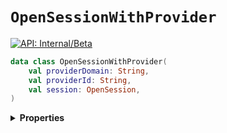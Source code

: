 # `OpenSessionWithProvider`


[![API: Internal/Beta](https://img.shields.io/static/v1?label=API&message=Internal/Beta&color=red&style=flat-square)](/docs/developer-guide/core/api-conventions.md)



```kotlin
data class OpenSessionWithProvider(
    val providerDomain: String,
    val providerId: String,
    val session: OpenSession,
)
```

<details>
<summary>
<b>Properties</b>
</summary>

<details>
<summary>
<code>providerDomain</code>: <code><code><a href='https://kotlinlang.org/api/latest/jvm/stdlib/kotlin/-string/'>String</a></code></code>
</summary>





</details>

<details>
<summary>
<code>providerId</code>: <code><code><a href='https://kotlinlang.org/api/latest/jvm/stdlib/kotlin/-string/'>String</a></code></code>
</summary>





</details>

<details>
<summary>
<code>session</code>: <code><code><a href='#opensession'>OpenSession</a></code></code>
</summary>





</details>



</details>

